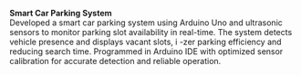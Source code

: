 <b> Smart Car Parking System </b><br>
Developed a smart car parking system using Arduino Uno and ultrasonic sensors to monitor parking 
slot availability in real-time. The system detects vehicle presence and displays vacant slots, i
-zer parking efficiency and reducing search time. Programmed in Arduino IDE with optimized sensor 
calibration for accurate detection and reliable operation.
